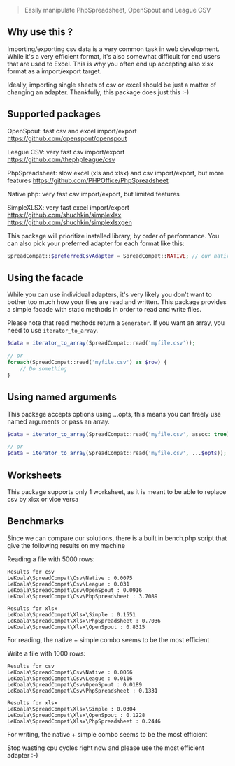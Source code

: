 > Easily manipulate PhpSpreadsheet, OpenSpout and League CSV

## Why use this ?

Importing/exporting csv data is a very common task in web development. While it's a very efficient format, it's also
somewhat difficult for end users that are used to Excel. This is why you often end up accepting also xlsx format as a import/export target.

Ideally, importing single sheets of csv or excel should be just a matter of changing an adapter. Thankfully, this package does just this :-)

## Supported packages

OpenSpout: fast csv and excel import/export
https://github.com/openspout/openspout

League CSV: very fast csv import/export
https://github.com/thephpleague/csv

PhpSpreadsheet: slow excel (xls and xlsx) and csv import/export, but more features
https://github.com/PHPOffice/PhpSpreadsheet

Native php: very fast csv import/export, but limited features

SimpleXLSX: very fast excel import/export
https://github.com/shuchkin/simplexlsx
https://github.com/shuchkin/simplexlsxgen

This package will prioritize installed library, by order of performance. You can also pick your preferred adapter for each format like this:

```php
SpreadCompat::$preferredCsvAdapter = SpreadCompat::NATIVE; // our native csv adapter is the fastest
```

## Using the facade

While you can use individual adapters, it's very likely you don't want to bother too much
how your files are read and written. This package provides a simple facade with static
methods in order to read and write files.

Please note that read methods return a `Generator`. If you want an array, you need to use `iterator_to_array`.

```php
$data = iterator_to_array(SpreadCompat::read('myfile.csv'));

// or
foreach(SpreadCompat::read('myfile.csv') as $row) {
    // Do something
}
```

## Using named arguments

This package accepts options using ...opts, this means you can freely use named arguments or pass an array.

```php
$data = iterator_to_array(SpreadCompat::read('myfile.csv', assoc: true));

// or
$data = iterator_to_array(SpreadCompat::read('myfile.csv', ...$opts));
```

## Worksheets

This package supports only 1 worksheet, as it is meant to be able to replace csv by xlsx or vice versa

## Benchmarks

Since we can compare our solutions, there is a built in bench.php script that give the following results on my machine

Reading a file with 5000 rows:

    Results for csv
    LeKoala\SpreadCompat\Csv\Native : 0.0075
    LeKoala\SpreadCompat\Csv\League : 0.031
    LeKoala\SpreadCompat\Csv\OpenSpout : 0.0916
    LeKoala\SpreadCompat\Csv\PhpSpreadsheet : 3.7089

    Results for xlsx
    LeKoala\SpreadCompat\Xlsx\Simple : 0.1551
    LeKoala\SpreadCompat\Xlsx\PhpSpreadsheet : 0.7036
    LeKoala\SpreadCompat\Xlsx\OpenSpout : 0.8315

For reading, the native + simple combo seems to be the most efficient

Write a file with 1000 rows:

    Results for csv
    LeKoala\SpreadCompat\Csv\Native : 0.0066
    LeKoala\SpreadCompat\Csv\League : 0.0116
    LeKoala\SpreadCompat\Csv\OpenSpout : 0.0189
    LeKoala\SpreadCompat\Csv\PhpSpreadsheet : 0.1331

    Results for xlsx
    LeKoala\SpreadCompat\Xlsx\Simple : 0.0304
    LeKoala\SpreadCompat\Xlsx\OpenSpout : 0.1228
    LeKoala\SpreadCompat\Xlsx\PhpSpreadsheet : 0.2446

For writing, the native + simple combo seems to be the most efficient

Stop wasting cpu cycles right now and please use the most efficient adapter :-)
